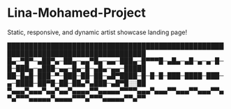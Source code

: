 # Lina-Mohamed-Project
Static, responsive, and dynamic artist showcase landing page!


██████████████████████████████████████████████████████████████████████████████████
█▄─▀█▀─▄██▀▄─██▄─▄▄▀█▄─▄▄─███▄─█▀▀▀█─▄█▄─▄█─▄─▄─█─█─███▄─▄███─▄▄─█▄─█─▄█▄─▄▄─█████
██─█▄█─███─▀─███─██─██─▄█▀████─█─█─█─███─████─███─▄─████─██▀█─██─██▄▀▄███─▄█▀█░░██
▀▄▄▄▀▄▄▄▀▄▄▀▄▄▀▄▄▄▄▀▀▄▄▄▄▄▀▀▀▀▄▄▄▀▄▄▄▀▀▄▄▄▀▀▄▄▄▀▀▄▀▄▀▀▀▄▄▄▄▄▀▄▄▄▄▀▀▀▄▀▀▀▄▄▄▄▄▀▀▄▀▀
